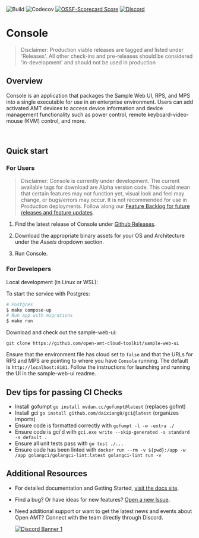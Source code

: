 ![Build](https://img.shields.io/github/actions/workflow/status/open-amt-cloud-toolkit/console/ci.yml?style=for-the-badge&label=Build&logo=github)
![Codecov](https://img.shields.io/codecov/c/github/open-amt-cloud-toolkit/console?style=for-the-badge&logo=codecov)
[![OSSF-Scorecard Score](https://img.shields.io/ossf-scorecard/github.com/open-amt-cloud-toolkit/console?style=for-the-badge&label=OSSF%20Score)](https://api.securityscorecards.dev/projects/github.com/open-amt-cloud-toolkit/console)
[![Discord](https://img.shields.io/discord/1063200098680582154?style=for-the-badge&label=Discord&logo=discord&logoColor=white&labelColor=%235865F2&link=https%3A%2F%2Fdiscord.gg%2FDKHeUNEWVH)](https://discord.gg/DKHeUNEWVH)
# Console


> Disclaimer: Production viable releases are tagged and listed under 'Releases'.  All other check-ins and pre-releases should be considered 'in-development' and should not be used in production

## Overview

Console is an application that packages the Sample Web UI, RPS, and MPS into a single executable for use in an enterprise environment. Users can add activated AMT devices to access device information and device management functionality such as power control, remote keyboard-video-mouse (KVM) control, and more.

<!-- <br><br> -->

<!-- **For detailed documentation** about Getting Started or other features of the Open AMT Cloud Toolkit, see the [docs](https://open-amt-cloud-toolkit.github.io/docs). -->

<br>

## Quick start 

### For Users

> Disclaimer: Console is currently under development. The current available tags for download are Alpha version code. This could mean that certain features may not function yet, visual look and feel may change, or bugs/errors may occur. It is not recommended for use in Production deployments. Follow along our [Feature Backlog for future releases and feature updates](https://github.com/orgs/open-amt-cloud-toolkit/projects/10).

1. Find the latest release of Console under [Github Releases](https://github.com/open-amt-cloud-toolkit/console/releases/latest).

2. Download the appropriate binary assets for your OS and Architecture under the *Assets* dropdown section.

3. Run Console.

### For Developers

Local development (in Linux or WSL):

To start the service with Postgres: 

```sh
# Postgres
$ make compose-up
# Run app with migrations
$ make run
```

Download and check out the sample-web-ui:
```
git clone https://github.com/open-amt-cloud-toolkit/sample-web-ui
```

Ensure that the environment file has cloud set to `false` and that the URLs for RPS and MPS are pointing to where you have `Console` running. The default is `http://localhost:8181`. Follow the instructions for launching and running the UI in the sample-web-ui readme.






## Dev tips for passing CI Checks

- Install gofumpt `go install mvdan.cc/gofumpt@latest` (replaces gofmt)
- Install gci `go install github.com/daixiang0/gci@latest` (organizes imports)
- Ensure code is formatted correctly with `gofumpt -l -w -extra ./`
- Ensure code is gci'd with `gci.exe write --skip-generated -s standard -s default .`
- Ensure all unit tests pass with `go test ./...`
- Ensure code has been linted with `docker run --rm -v ${pwd}:/app -w /app golangci/golangci-lint:latest golangci-lint run -v`


## Additional Resources

- For detailed documentation and Getting Started, [visit the docs site](https://open-amt-cloud-toolkit.github.io/docs).

<!-- - Looking to contribute? [Find more information here about contribution guidelines and practices](.\CONTRIBUTING.md). -->

- Find a bug? Or have ideas for new features? [Open a new Issue](https://github.com/open-amt-cloud-toolkit/console/issues).

- Need additional support or want to get the latest news and events about Open AMT? Connect with the team directly through Discord.

    [![Discord Banner 1](https://discordapp.com/api/guilds/1063200098680582154/widget.png?style=banner2)](https://discord.gg/DKHeUNEWVH)
